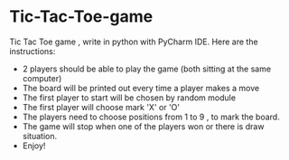 # Tic-Tac-Toe-game
Tic Tac Toe game , write in python with PyCharm IDE.
Here are the instructions:
 * 2 players should be able to play the game (both sitting at the same computer)
 * The board will be printed out every time a player makes a move
 * The first player to start will be chosen by random module
 * The first player will choose mark 'X' or 'O'
 * The players need to choose positions from 1 to 9 , to mark the board.
 * The game will stop when one of the players won or there is draw situation.
 * Enjoy!
